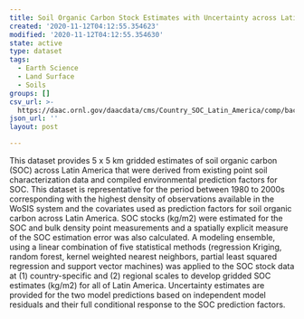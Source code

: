 ```yaml
---
title: Soil Organic Carbon Stock Estimates with Uncertainty across Latin America
created: '2020-11-12T04:12:55.354623'
modified: '2020-11-12T04:12:55.354630'
state: active
type: dataset
tags:
  - Earth Science
  - Land Surface
  - Soils
groups: []
csv_url: >-
  https://daac.ornl.gov/daacdata/cms/Country_SOC_Latin_America/comp/background_variables_description.csv
json_url: ''
layout: post

---
```

This dataset provides 5 x 5 km gridded estimates of soil organic carbon (SOC) across Latin America that were derived from existing point soil characterization data and compiled environmental prediction factors for SOC. This dataset is representative for the period between 1980 to 2000s corresponding with the highest density of observations available in the WoSIS system and the covariates used as prediction factors for soil organic carbon across Latin America. SOC stocks (kg/m2) were estimated for the SOC and bulk density point measurements and a spatially explicit measure of the SOC estimation error was also calculated. A modeling ensemble, using a linear combination of five statistical methods (regression Kriging, random forest, kernel weighted nearest neighbors, partial least squared regression and support vector machines) was applied to the SOC stock data at (1) country-specific and (2) regional scales to develop gridded SOC estimates (kg/m2) for all of Latin America. Uncertainty estimates are provided for the two model predictions based on independent model residuals and their full conditional response to the SOC prediction factors.
